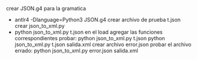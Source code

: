 crear JSON.g4 para la gramatica
 -  antlr4 -Dlanguage=Python3 JSON.g4
crear archivo de prueba t.json
crear json_to_xml.py
 -  python json_to_xml.py t.json
en el load agregar las funciones correspondientes
probar:
python json_to_xml.py t.json
python json_to_xml.py t.json salida.xml
crear archivo error.json
probar el archivo errado:
python json_to_xml.py error.json salida.xml

